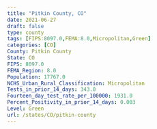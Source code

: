 ```yaml
---
title: "Pitkin County, CO"
date: 2021-06-27
draft: false
type: county
tags: [FIPS:8097.0,FEMA:8.0,Micropolitan,Green]
categories: [CO]
County: Pitkin County
State: CO
FIPS: 8097.0
FEMA_Region: 8.0
Population: 17767.0
NCHS_Urban_Rural_Classification: Micropolitan
Tests_in_prior_14_days: 343.0
Fourteen_day_test_rate_per_100000: 1931.0
Percent_Positivity_in_prior_14_days: 0.003
Level: Green
url: /states/CO/pitkin-county
---
```



